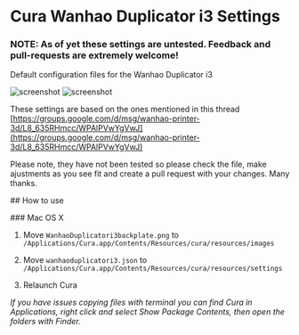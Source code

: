 # Cura Wanhao Duplicator i3 Settings

### NOTE: As of yet these settings are untested. Feedback and pull-requests are extremely welcome!

Default configuration files for the Wanhao Duplicator i3

![screenshot](https://i.imgur.com/zWYVSVy.png)
![screenshot](https://i.imgur.com/wxyQqU3.png)

These settings are based on the ones mentioned in this thread [https://groups.google.com/d/msg/wanhao-printer-3d/L8_635RHmcc/WPAlPVwYgVwJ](https://groups.google.com/d/msg/wanhao-printer-3d/L8_635RHmcc/WPAlPVwYgVwJ)

Please note, they have not been tested so please check the file, make ajustments as you see fit and create a pull request with your changes. Many thanks.

## How to use

### Mac OS X

1. Move `WanhaoDuplicatori3backplate.png` to `/Applications/Cura.app/Contents/Resources/cura/resources/images`

2. Move `wanhaoduplicatori3.json` to `/Applications/Cura.app/Contents/Resources/cura/resources/settings`

3. Relaunch Cura

*If you have issues copying files with terminal you can find Cura in Applications, right click and select Show Package Contents, then open the folders with Finder.*
